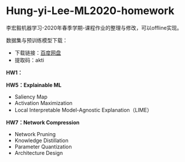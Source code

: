 # Hung-yi-Lee-ML2020-homework
李宏毅机器学习-2020年春季学期-课程作业的整理与修改，可以offline实现。

数据集与预训练模型下载：
- 下载链接：[百度网盘](https://pan.baidu.com/s/1xWVKnm4P6bBawASzLYskaw)
- 提取码：akti

**HW1：**



**HW5：Explainable ML**
- Saliency Map
- Activation Maximization
- Local Interpretable Model-Agnostic Explanation（LIME）


**HW7：Network Compression**
- Network Pruning
- Knowledge Distillation
- Parameter Quantization
- Architecture Design
